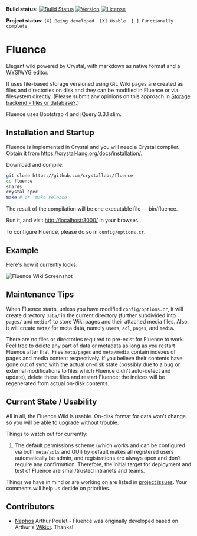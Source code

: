 **Build status**: [![Build Status](https://travis-ci.com/crystallabs/fluence.svg?branch=master)](https://travis-ci.com/crystallabs/fluence)
[![Version](https://img.shields.io/github/tag/crystallabs/fluence.svg?maxAge=360)](https://github.com/crystallabs/fluence/releases/latest)
[![License](https://img.shields.io/github/license/crystallabs/fluence.svg)](https://github.com/crystallabs/fluence/blob/master/LICENSE)

**Project status**: `[X] Being developed  [X] Usable  [ ] Functionally complete`

# Fluence

Elegant wiki powered by Crystal, with markdown as native format and a WYSIWYG editor.

It uses file-based storage versioned using Git. Wiki pages are created as files and directories on disk and they can be modified in Fluence or via filesystem directly.
(Please submit any opinions on this approach in [Storage backend - files or database?](https://github.com/crystallabs/fluence/issues/1).)

Fluence uses Bootstrap 4 and jQuery 3.3.1 slim.

## Installation and Startup

Fluence is implemented in Crystal and you will need a Crystal compiler. Obtain it from https://crystal-lang.org/docs/installation/.

Download and compile:

```bash
git clone https://github.com/crystallabs/fluence
cd fluence
shards
crystal spec
make # or 'make release'
```

The result of the compilation will be one executable file &mdash; bin/fluence.

Run it, and visit [http://localhost:3000/](http://localhost:3000/) in your browser.

To configure Fluence, please do so in `config/options.cr`.

## Example

Here's how it currently looks:

![Fluence Wiki Screenshot](https://raw.githubusercontent.com/crystallabs/fluence/master/docs/screenshot.png)

## Maintenance Tips

When Fluence starts, unless you have modified `config/options.cr`, it will create directory `data/` in the current directory (further subdivided into `pages/` and `media/`) to store Wiki pages and their attached media files. Also, it will create `meta/` for meta data, namely `users`, `acl`, `pages`, and `media`.

There are no files or directories required to pre-exist for Fluence to work. Feel free to delete any part of data or metadata as long as you restart Fluence after that.
Files `meta/pages` and `meta/media` contain indexes of pages and media content respectively. If you believe their contents have gone out of sync with the actual on-disk state (possibly due to a bug or external modifications to files which Fluence didn't auto-detect and update), delete these files and restart Fluence; the indices will be regenerated from actual on-disk contents.

## Current State / Usability

All in all, the Fluence Wiki is usable. On-disk format for data won't change so you will be able to upgrade without trouble.

Things to watch out for currently:

1. The default permissions scheme (which works and can be configured via both `meta/acls` and GUI) by default makes all registered users automatically be admin, and registrations are always open and don't require any confirmation. Therefore, the initial target for deployment and test of Fluence are small/trusted intranets and teams.

Things we have in mind or are working on are listed in [project issues](https://github.com/crystallabs/fluence/issues). Your comments will help us decide on priorities.

## Contributors

- [Nephos](https://github.com/Nephos) Arthur Poulet - Fluence was originally developed based on Arthur's [Wikicr](https://github.com/Nephos/wikicr). Thanks!
